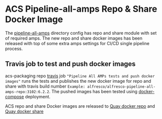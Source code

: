# ACS Pipeline-all-amps Repo & Share Docker Image

The [pipeline-all-amps](../pipeline-all-amps) directory config has repo and share module with set of required amps. 
The new repo and share docker images has been released with top of some extra amps settings for CI/CD single pipeline process.

## Travis job to test and push docker images

acs-packaging repo [travis](../../.travis.yml) job `"Pipeline All AMPs tests and push docker images"` runs the tests and publishes the new docker image for repo and share with travis build number `Example: alfresco/alfresco-pipeline-all-amps-repo:3102:6.2.2`.
The pushed images has been tested using [docker-compose](../tests/environment/docker-compose-pipeline-all-amps.yml) deployment.

ACS repo and share Docker images are released to [Quay docker repo](https://quay.io/repository/alfresco/alfresco-pipeline-all-amps-repo?tab=info) and [Quay docker share](https://quay.io/repository/alfresco/alfresco-pipeline-all-amps-share?tab=info)
